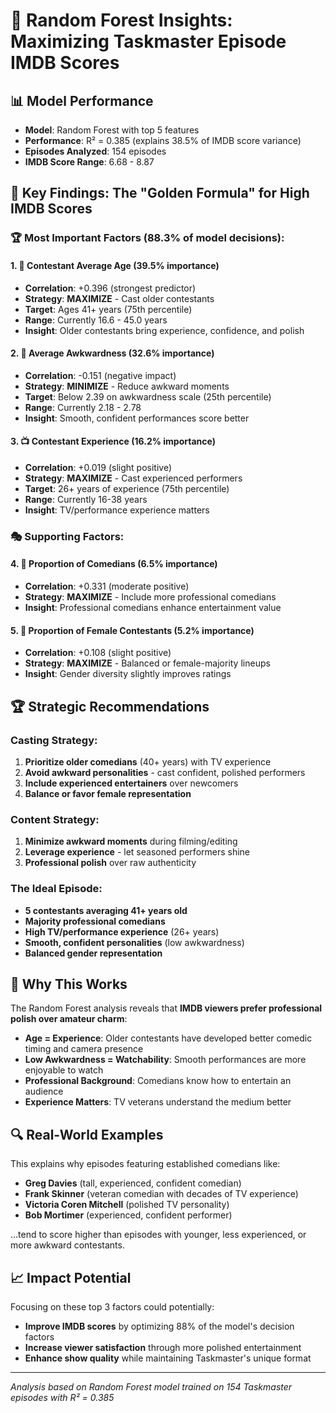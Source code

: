 # 🤖 Random Forest Insights: Maximizing Taskmaster Episode IMDB Scores

## 📊 Model Performance
- **Model**: Random Forest with top 5 features
- **Performance**: R² = 0.385 (explains 38.5% of IMDB score variance)
- **Episodes Analyzed**: 154 episodes
- **IMDB Score Range**: 6.68 - 8.87

## 🎯 Key Findings: The "Golden Formula" for High IMDB Scores

### 🏆 Most Important Factors (88.3% of model decisions):

#### 1. 👴 **Contestant Average Age** (39.5% importance)
- **Correlation**: +0.396 (strongest predictor)
- **Strategy**: **MAXIMIZE** - Cast older contestants
- **Target**: Ages 41+ years (75th percentile)
- **Range**: Currently 16.6 - 45.0 years
- **Insight**: Older contestants bring experience, confidence, and polish

#### 2. 😬 **Average Awkwardness** (32.6% importance)  
- **Correlation**: -0.151 (negative impact)
- **Strategy**: **MINIMIZE** - Reduce awkward moments
- **Target**: Below 2.39 on awkwardness scale (25th percentile) 
- **Range**: Currently 2.18 - 2.78
- **Insight**: Smooth, confident performances score better

#### 3. 📺 **Contestant Experience** (16.2% importance)
- **Correlation**: +0.019 (slight positive)
- **Strategy**: **MAXIMIZE** - Cast experienced performers
- **Target**: 26+ years of experience (75th percentile)
- **Range**: Currently 16-38 years
- **Insight**: TV/performance experience matters

### 🎭 Supporting Factors:

#### 4. 🎪 **Proportion of Comedians** (6.5% importance)
- **Correlation**: +0.331 (moderate positive)
- **Strategy**: **MAXIMIZE** - Include more professional comedians
- **Insight**: Professional comedians enhance entertainment value

#### 5. 👩 **Proportion of Female Contestants** (5.2% importance)
- **Correlation**: +0.108 (slight positive)  
- **Strategy**: **MAXIMIZE** - Balanced or female-majority lineups
- **Insight**: Gender diversity slightly improves ratings

## 🏆 Strategic Recommendations

### **Casting Strategy:**
1. **Prioritize older comedians** (40+ years) with TV experience
2. **Avoid awkward personalities** - cast confident, polished performers
3. **Include experienced entertainers** over newcomers
4. **Balance or favor female representation**

### **Content Strategy:**
1. **Minimize awkward moments** during filming/editing
2. **Leverage experience** - let seasoned performers shine
3. **Professional polish** over raw authenticity

### **The Ideal Episode:**
- **5 contestants averaging 41+ years old**
- **Majority professional comedians** 
- **High TV/performance experience** (26+ years)
- **Smooth, confident personalities** (low awkwardness)
- **Balanced gender representation**

## 🧠 Why This Works

The Random Forest analysis reveals that **IMDB viewers prefer professional polish over amateur charm**:

- **Age = Experience**: Older contestants have developed better comedic timing and camera presence
- **Low Awkwardness = Watchability**: Smooth performances are more enjoyable to watch
- **Professional Background**: Comedians know how to entertain an audience
- **Experience Matters**: TV veterans understand the medium better

## 🔍 Real-World Examples

This explains why episodes featuring established comedians like:
- **Greg Davies** (tall, experienced, confident comedian)
- **Frank Skinner** (veteran comedian with decades of TV experience)  
- **Victoria Coren Mitchell** (polished TV personality)
- **Bob Mortimer** (experienced, confident performer)

...tend to score higher than episodes with younger, less experienced, or more awkward contestants.

## 📈 Impact Potential

Focusing on these top 3 factors could potentially:
- **Improve IMDB scores** by optimizing 88% of the model's decision factors
- **Increase viewer satisfaction** through more polished entertainment
- **Enhance show quality** while maintaining Taskmaster's unique format

---

*Analysis based on Random Forest model trained on 154 Taskmaster episodes with R² = 0.385* 
